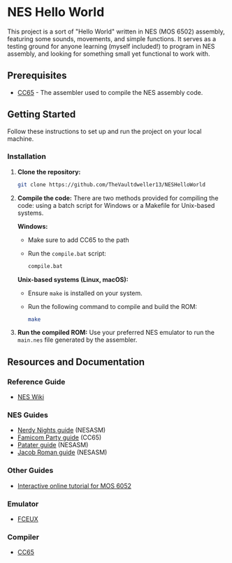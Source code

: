 # NES Hello World

This project is a sort of "Hello World" written in NES (MOS 6502) assembly, featuring some sounds, movements, and simple functions. It serves as a testing ground for anyone learning (myself included!) to program in NES assembly, and looking for something small yet functional to work with.

## Prerequisites

- [CC65](https://cc65.github.io/) - The assembler used to compile the NES assembly code.

## Getting Started

Follow these instructions to set up and run the project on your local machine.

### Installation

1. **Clone the repository:**

    ```sh
    git clone https://github.com/TheVaultdweller13/NESHelloWorld
    ```

2. **Compile the code:**
    There are two methods provided for compiling the code: using a batch script for Windows or a Makefile for Unix-based systems.

    **Windows:**
    - Make sure to add CC65 to the path
    - Run the `compile.bat` script:

        ```sh
        compile.bat
        ```

    **Unix-based systems (Linux, macOS):**
    - Ensure `make` is installed on your system.
    - Run the following command to compile and build the ROM:

        ```sh
        make
        ```

3. **Run the compiled ROM:**
    Use your preferred NES emulator to run the `main.nes` file generated by the assembler.

## Resources and Documentation

### Reference Guide

- [NES Wiki](https://www.nesdev.org/wiki/Nesdev_Wiki)

### NES Guides

- [Nerdy Nights guide](https://nerdy-nights.nes.science/#overview) (NESASM)
- [Famicom Party guide](https://famicom.party/book/) (CC65)
- [Patater guide](https://www.patater.com/gbaguy/nesasm.htm) (NESASM)
- [Jacob Roman guide](https://www.vbforums.com/showthread.php?858389-NES-6502-Programming-Tutorial-Part-1-Getting-Started) (NESASM)

### Other Guides

- [Interactive online tutorial for MOS 6052](https://skilldrick.github.io/easy6502/)

### Emulator

- [FCEUX](https://fceux.com/web/home.html)

### Compiler

- [CC65](https://cc65.github.io/)
